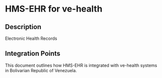 # HMS-EHR for ve-health

## Description

Electronic Health Records

## Integration Points

This document outlines how HMS-EHR is integrated with ve-health systems in Bolivarian Republic of Venezuela.
